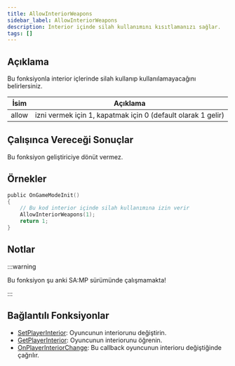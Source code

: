 ```yaml
---
title: AllowInteriorWeapons
sidebar_label: AllowInteriorWeapons
description: Interior içinde silah kullanımını kısıtlamanızı sağlar.
tags: []
---
```


## Açıklama

Bu fonksiyonla interior içlerinde silah kullanıp kullanılamayacağını belirlersiniz.

| İsim                                | Açıklama                                                                                               |
| ----------------------------------- | ------------------------------------------------------------------------------------------------------ |
| allow                               | izni vermek için 1, kapatmak için 0  (default olarak 1 gelir)                                          |

## Çalışınca Vereceği Sonuçlar

Bu fonksiyon geliştiriciye dönüt vermez.

## Örnekler

```c
public OnGameModeInit()
{
    // Bu kod interior içinde silah kullanımına izin verir
    AllowInteriorWeapons(1);
    return 1;
}
```

## Notlar

:::warning

Bu fonksiyon şu anki SA:MP sürümünde çalışmamakta!

:::

## Bağlantılı Fonksiyonlar

- [SetPlayerInterior](SetPlayerInterior.md): Oyuncunun interiorunu değiştirin.
- [GetPlayerInterior](SetPlayerInterior.md): Oyuncunun interiorunu öğrenin.
- [OnPlayerInteriorChange](../callbacks/OnPlayerInteriorChange.md): Bu callback oyuncunun interioru değiştiğinde çağrılır.
